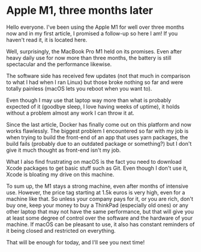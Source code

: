 # Apple M1, three months later

Hello everyone. I've been using the Apple M1 for well over three months now and in my first article, I promised a follow-up so here I am! If you haven't read it, it is located here.

Well, surprisingly, the MacBook Pro M1 held on its promises. Even after heavy daily use for now more than three months, the battery is still spectacular and the performance likewise.

The software side has received few updates (not that much in comparison to what I had when I ran Linux) but those broke nothing so far and were totally painless (macOS lets you reboot when you want to).

Even though I may use that laptop way more than what is probably expected of it (goodbye sleep, I love having weeks of uptime), it holds without a problem almost any work I can throw it at.

Since the last article, Docker has finally come out on this platform and now works flawlessly. The biggest problem I encountered so far with my job is when trying to build the front-end of an app that uses yarn packages, the build fails (probably due to an outdated package or something?) but I don't give it much thought as front-end isn't my job.

What I also find frustrating on macOS is the fact you need to download Xcode packages to get basic stuff such as Git. Even though I don't use it, Xcode is bloating my drive on this machine.

To sum up, the M1 stays a strong machine, even after months of intensive use. However, the price tag starting at 1.5k euros is very high, even for a machine like that. So unless your company pays for it, or you are rich, don't buy one, keep your money to buy a ThinkPad (especially old ones) or any other laptop that may not have the same performance, but that will give you at least some degree of control over the software and the hardware of your machine. If macOS can be pleasant to use, it also has constant reminders of it being closed and restricted on everything.

That will be enough for today, and I'll see you next time!

